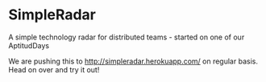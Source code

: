 SimpleRadar
===========

A simple technology radar for distributed teams - started on one of our AptitudDays

We are pushing this to http://simpleradar.herokuapp.com/ on regular basis. Head on over and try it out!